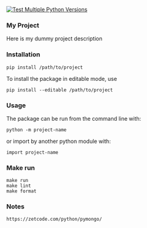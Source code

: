 [![Test Multiple Python Versions](https://github.com/noahgift/devops-for-mlops/actions/workflows/main.yml/badge.svg)](https://github.com/noahgift/devops-for-mlops/actions/workflows/main.yml)

### My Project
Here is my dummy project description

### Installation
```shell
pip install /path/to/project
```
To install the package in editable mode, use
```shell
pip install --editable /path/to/project
```
### Usage
The package can be run from the command line with:
```shell
python -m project-name
```
or import by another python module with:
```shell
import project-name
```
### Make run
```shell
make run
make lint
make format
```

### Notes
```shell
https://zetcode.com/python/pymongo/
```